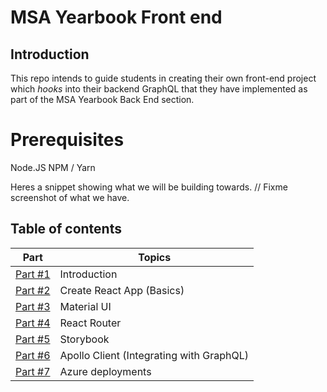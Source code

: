 # MSA Yearbook Front end

## Introduction

This repo intends to guide students in creating their own front-end project which _hooks_ into their backend GraphQL that they have implemented as part of the MSA Yearbook Back End section.

# Prerequisites

Node.JS
NPM / Yarn

Heres a snippet showing what we will be building towards.
// Fixme screenshot of what we have.

## Table of contents

| **Part**                                          | **Topics**                               |
| ------------------------------------------------- | ---------------------------------------- |
| [Part #1](Docs/1-introduction-to-msa-yearbook.md) | Introduction                             |
| [Part #2](Docs/2-create-react-app-typescript.md)  | Create React App (Basics)                |
| [Part #3](Docs/3-material-ui-integration.md)      | Material UI                              |
| [Part #4](Docs/4-react-router-integration.md)     | React Router                             |
| [Part #5](Docs/5-storybook.md)                    | Storybook                                |
| [Part #6](Docs/6-apollo-client.md)                | Apollo Client (Integrating with GraphQL) |
| [Part #7](Docs/7-azure-development.md)            | Azure deployments                        |
